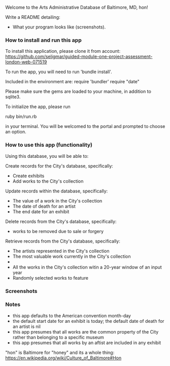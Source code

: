 Welcome to the Arts Administrative Database of Baltimore, MD, hon! 

 Write a README detailing:
  <!-- * How to install your application. -->
  <!-- * How to run your application. -->
  <!-- * How to use your application (commands that can be run). -->
  * What your program looks like (screenshots).

### How to install and run this app

To install this application, please clone it from account: 
https://github.com/seligmar/guided-module-one-project-assessment-london-web-071519

To run the app, you will need to run 'bundle install'. 

Included in the environment are: 
require 'bundler'
require "date"

Please make sure the gems are loaded to your machine, in addition to sqlite3.

To initialize the app, please run 

ruby bin/run.rb

in your terminal. You will be welcomed to the portal and prompted to choose an option. 

### How to use this app (functionality)

Using this database, you will be able to: 

Create records for the City's database, specifically:

* Create exhibits 
* Add works to the City's collection

Update records within the database, specifically: 

* The value of a work in the City's collection 
* The date of death for an artist
* The end date for an exhibit

Delete records from the City's database, specifically: 

* works to be removed due to sale or forgery 

Retrieve records from the City's database, specifically: 

* The artists represented in the City's collection 
* The most valuable work currently in the City's collection 
* 
* All the works in the City's collection witin a 20-year window of an input year 
* Randomly selected works to feature 

### Screenshots 

### Notes 

* this app defaults to the American convention month-day 
* the default start date for an exhibit is today; the default date of death for an artist is nil 
* this app presumes that all works are the common property of the City rather than belonging to a specific museum
* this app presumes that all works by an aftist are included in any exhibit

"hon" is Baltimore for "honey" and its a whole thing:  
https://en.wikipedia.org/wiki/Culture_of_Baltimore#Hon 